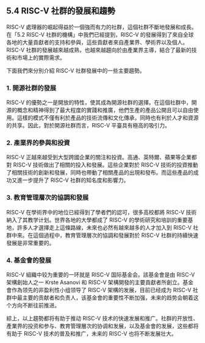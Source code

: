 ## 5.4 RISC-V 社群的發展和趨勢

RISC-V 處理器的崛起得益於一個強而有力的社群，這個社群不斷地發展和成長。在「5.2 RISC-V 社群的機構」中我們已經提到，RISC-V 的發展得到了來自全球各地的大量貢獻者的支持和參與，這些貢獻者來自產業界、學術界以及個人。RISC-V 社群的發展越來越成熟，也越來越趨向於由產業界主導，結合了最新的技術和市場上的實際需求。

下面我們來分別介紹 RISC-V 社群發展中的一些主要趨勢。

### 1. 開源社群的發展

RISC-V 的優勢之一是開放的特性，使其成為開源社群的選擇。在這個社群中，開源的概念和精神得到了最大程度的實踐和推廣，他們生產的產品公開且可以自由使用。這樣的模式不僅有利於產品的技術流傳和文化傳承，同時也有利於人才和資源的共享。因此，對於開源社群而言，RISC-V 平臺具有極高的吸引力。

### 2. 產業界的參與和投資

RISC-V 正越來越受到大型跨國企業的關注和投資。高通、英特爾、蘋果等企業都對 RISC-V 技術做出了相關的投入和發展。這些企業對於 RISC-V 技術的投資推動了相關技術的創新和發展，同時也帶動了相關產品的出現和發布。而這些產品的成功又進一步提升了 RISC-V 社群的知名度和影響力。

### 3. 教育管理層次的協調和發展

RISC-V 在學術界中的地位已經得到了學者們的認可，很多高校都將 RISC-V 技術納入了其教学计划。世界各地的大學都成了 RISC-V 的學術研究和培訓的重要基地，許多人才選擇走上這條路線，未來也必然有越來越多的人才加入到 RISC-V 社群中來。在這個過程中，教育管理層次的協調和發展對於 RISC-V 社群的持續快速發展是非常重要的。

### 4. 基金會的發展

RISC-V 組織中较为重要的一环就是 RISC-V 国际基金会。該基金會是由 RISC-V 架構創始人之一 Krste Asanovi 和 RISC-V 架構開發的主要貢獻者所創立。基金會作為领先的非盈利性小组领导了 RISC-V 架構的发展，目前已经成为 RISC-V 社群中最主要的贡献者和负责人，该基金會的重要性不断加强，未来的趋势会朝着这个方向不断往前推进。

綜上，以上趨勢都将有助于推动 RISC-V 技术的快速发展和推广。社群的开放性、產業界的投资和参与、教育管理層次的协调和发展，以及基金會的发展，这些都将有助于 RISC-V 技术的普及和推广，未来的 RISC-V 也将不断发展壮大。